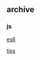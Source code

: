 ## archive


### js

[es6](https://github.com/lx6927/archive/blob/master/js/basics/es6.md)

[tips](https://github.com/lx6927/archive/blob/master/js/thinking/tips.md)